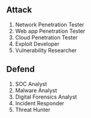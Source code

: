 ## Attack
1. Network Penetration Tester
2. Web app Penetration Tester
3. Cloud Penetration Tester
4. Exploit Developer
5. Vulnerability Researcher
## Defend
1. SOC Analyst
2. Malware Analyst
3. Digital Forensics Analyst
4. Incident Responder
5. Threat Hunter